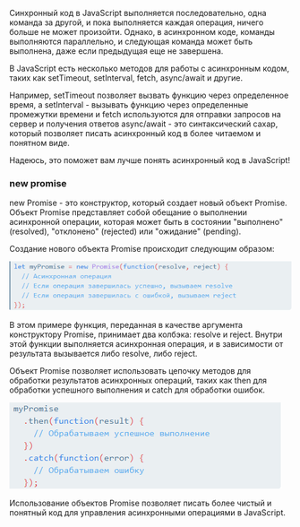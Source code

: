 Синхронный код в JavaScript выполняется последовательно, одна команда за другой, и пока выполняется каждая операция, ничего больше не может произойти. Однако, в асинхронном коде, команды выполняются параллельно, и следующая команда может быть выполнена, даже если предыдущая еще не завершена.

В JavaScript есть несколько методов для работы с асинхронным кодом, таких как setTimeout, setInterval, fetch, async/await и другие.

Например, setTimeout позволяет вызвать функцию через определенное время, а setInterval - вызывать функцию через определенные промежутки времени и fetch используются для отправки запросов на сервер и получения ответов async/await - это синтаксический сахар, который позволяет писать асинхронный код в более читаемом и понятном виде.

Надеюсь, это поможет вам лучше понять асинхронный код в JavaScript! 





### new promise

new Promise - это конструктор, который создает новый объект Promise. Объект Promise представляет собой обещание о выполнении асинхронной операции, которая может быть в состоянии "выполнено" (resolved), "отклонено" (rejected) или "ожидание" (pending).

Создание нового объекта Promise происходит следующим образом:

![Alt text](image.png)


В этом примере функция, переданная в качестве аргумента конструктору Promise, принимает два колбэка: resolve и reject. Внутри этой функции выполняется асинхронная операция, и в зависимости от результата вызывается либо resolve, либо reject.

Объект Promise позволяет использовать цепочку методов для обработки результатов асинхронных операций, таких как then для обработки успешного выполнения и catch для обработки ошибок.

![Alt text](image-1.png)


Использование объектов Promise позволяет писать более чистый и понятный код для управления асинхронными операциями в JavaScript.